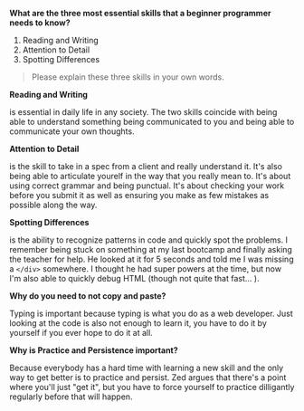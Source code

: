 **What are the three most essential skills that a beginner programmer needs to know?**

1. Reading and Writing
2. Attention to Detail
3. Spotting Differences

> Please explain these three skills in your own words.

**Reading and Writing**

is essential in daily life in any society. The two skills coincide with being able to understand something being 
communicated to you and being able to communicate your own thoughts.

**Attention to Detail**

is the skill to take in a spec from a client and really understand it. It's also being able to articulate yourelf in 
the way that you really mean to. It's about using correct grammar and being punctual. It's about checking your work 
before you submit it as well as ensuring you make as few mistakes as possible along the way.  

**Spotting Differences**

is the ability to recognize patterns in code and quickly spot the problems. I remember being stuck on something at my last bootcamp and finally asking the teacher for help. He looked at it for 5 seconds and told me I was missing a `</div>` somewhere. I thought he had super powers at the time, but now I'm also able to quickly debug HTML (though not quite that fast... ). 

**Why do you need to not copy and paste?**

Typing is important because typing is what you do as a web developer. Just looking at the code is also not enough to learn it, you have to do it by yourself if you ever hope to do it at all.

**Why is Practice and Persistence important?**

Because everybody has a hard time with learning a new skill and the only way to get better is to practice and persist. Zed argues that there's a point where you'll just "get it", but you have to force yourself to practice dilligantly regularly before that will happen.
